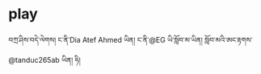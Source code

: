 # play
བཀྲ་ཤིས་བདེ་ལེགས། ང་ནི་Dia Atef Ahmed ཡིན། ང་ནི་@EG ཡི་སློབ་མ་ཡིན། སློབ་མའི་ཨང་རྟགས་ @tanduc265ab ཡིན། ཧི།
